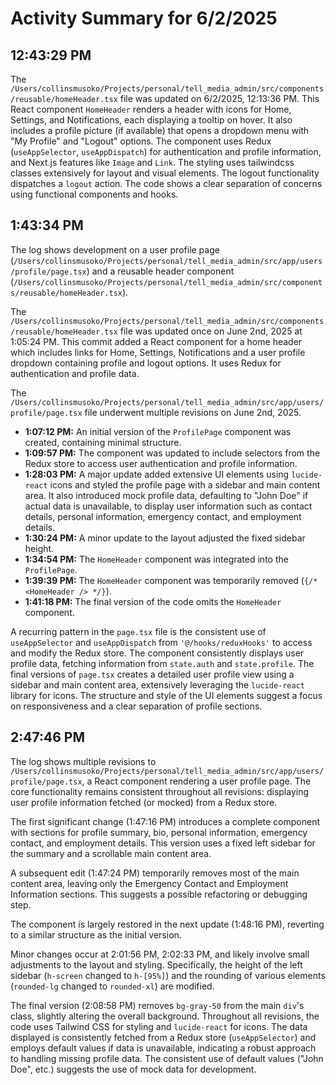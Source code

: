 # Activity Summary for 6/2/2025

## 12:43:29 PM
The `/Users/collinsmusoko/Projects/personal/tell_media_admin/src/components/reusable/homeHeader.tsx` file was updated on 6/2/2025, 12:13:36 PM.  This React component `HomeHeader` renders a header with icons for Home, Settings, and Notifications, each displaying a tooltip on hover.  It also includes a profile picture (if available) that opens a dropdown menu with "My Profile" and "Logout" options.  The component uses Redux (`useAppSelector`, `useAppDispatch`) for authentication and profile information, and Next.js features like `Image` and `Link`.  The styling uses tailwindcss classes extensively for layout and visual elements.  The logout functionality dispatches a `logout` action.  The code shows a clear separation of concerns using functional components and hooks.


## 1:43:34 PM
The log shows development on a user profile page (`/Users/collinsmusoko/Projects/personal/tell_media_admin/src/app/users/profile/page.tsx`) and a reusable header component (`/Users/collinsmusoko/Projects/personal/tell_media_admin/src/components/reusable/homeHeader.tsx`).

The `/Users/collinsmusoko/Projects/personal/tell_media_admin/src/components/reusable/homeHeader.tsx` file was updated once on June 2nd, 2025 at 1:05:24 PM.  This commit added a React component for a home header which includes links for Home, Settings, Notifications and a user profile dropdown containing profile and logout options.  It uses Redux for authentication and profile data.


The `/Users/collinsmusoko/Projects/personal/tell_media_admin/src/app/users/profile/page.tsx` file underwent multiple revisions on June 2nd, 2025.

* **1:07:12 PM:** An initial version of the `ProfilePage` component was created, containing minimal structure.
* **1:09:57 PM:**  The component was updated to include selectors from the Redux store to access user authentication and profile information.
* **1:28:03 PM:** A major update added extensive UI elements using `lucide-react` icons and styled the profile page with a sidebar and main content area.  It also introduced mock profile data, defaulting to "John Doe" if actual data is unavailable, to display user information such as contact details, personal information, emergency contact, and employment details.
* **1:30:24 PM:** A minor update to the layout adjusted the fixed sidebar height.
* **1:34:54 PM:** The `HomeHeader` component was integrated into the `ProfilePage`.
* **1:39:39 PM:** The `HomeHeader` component was temporarily removed (`{/* <HomeHeader /> */}`).
* **1:41:18 PM:** The final version of the code omits the `HomeHeader` component.


A recurring pattern in the `page.tsx` file is the consistent use of `useAppSelector` and `useAppDispatch` from `'@/hooks/reduxHooks'` to access and modify the Redux store.  The component consistently displays user profile data, fetching information from `state.auth` and `state.profile`.  The final versions of `page.tsx` creates a detailed user profile view using a sidebar and main content area, extensively leveraging the `lucide-react` library for icons.  The structure and style of the UI elements suggest a focus on responsiveness and a clear separation of profile sections.


## 2:47:46 PM
The log shows multiple revisions to `/Users/collinsmusoko/Projects/personal/tell_media_admin/src/app/users/profile/page.tsx`, a React component rendering a user profile page.  The core functionality remains consistent throughout all revisions: displaying user profile information fetched (or mocked) from a Redux store.

The first significant change (1:47:16 PM) introduces a complete component with sections for profile summary, bio, personal information, emergency contact, and employment details.  This version uses a fixed left sidebar for the summary and a scrollable main content area.

A subsequent edit (1:47:24 PM) temporarily removes most of the main content area, leaving only the Emergency Contact and Employment Information sections.  This suggests a possible refactoring or debugging step.

The component is largely restored in the next update (1:48:16 PM), reverting to a similar structure as the initial version.

Minor changes occur at 2:01:56 PM, 2:02:33 PM, and likely involve small adjustments to the layout and styling.  Specifically, the height of the left sidebar (`h-screen` changed to `h-[95%]`) and the rounding of various elements (`rounded-lg` changed to `rounded-xl`) are modified.


The final version (2:08:58 PM) removes  `bg-gray-50` from the main `div`'s class,  slightly altering the overall background.  Throughout all revisions, the code uses Tailwind CSS for styling and `lucide-react` for icons. The data displayed is consistently fetched from a Redux store (`useAppSelector`) and employs default values if data is unavailable, indicating a robust approach to handling missing profile data.  The consistent use of default values ("John Doe", etc.) suggests the use of mock data for development.
